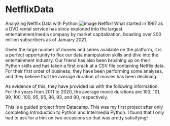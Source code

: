 # NetflixData
Analyzing Netflix Data with Python
![image](https://github.com/rossgarner/NetflixData/assets/129751742/56379a0c-fcde-4d1f-b777-2772fb6a4bff)
Netflix! What started in 1997 as a DVD rental service has since exploded into the largest entertainment/media company by market capitalization, boasting over 200 million subscribers as of January 2021.

Given the large number of movies and series available on the platform, it is a perfect opportunity to flex our data manipulation skills and dive into the entertainment industry. Our friend has also been brushing up on their Python skills and has taken a first crack at a CSV file containing Netflix data. For their first order of business, they have been performing some analyses, and they believe that the average duration of movies has been declining.

As evidence of this, they have provided us with the following information. For the years from 2011 to 2020, the average movie durations are 103, 101, 99, 100, 100, 95, 95, 96, 93, and 90, respectively.

This is a guided project from Datacamp. This was my first project after only completing Introduction to Python and Intermedia Python. I found that I only had to ask for a hint on two occasions so that was pretty satisifying! 
